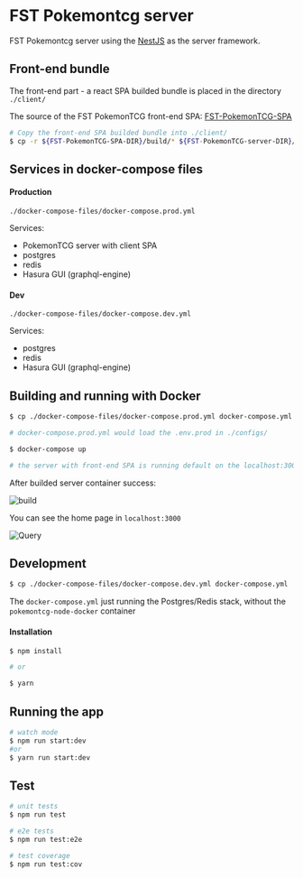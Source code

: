 # FST Pokemontcg server

FST Pokemontcg server using the
[NestJS](https://github.com/nestjs/nest) as the server framework.

## Front-end bundle

The front-end part - a react SPA builded bundle is placed in the directory `./client/`

The source of the FST PokemonTCG front-end SPA:
[FST-PokemonTCG-SPA](https://github.com/veritymissed/FST-PokemonTCG-SPA)

```sh
# Copy the front-end SPA builded bundle into ./client/
$ cp -r ${FST-PokemonTCG-SPA-DIR}/build/* ${FST-PokemonTCG-server-DIR}/client/
```

## Services in docker-compose files

#### Production
`./docker-compose-files/docker-compose.prod.yml`

Services:
- PokemonTCG server with client SPA
- postgres
- redis
- Hasura GUI (graphql-engine)


#### Dev
`./docker-compose-files/docker-compose.dev.yml`

Services:
- postgres
- redis
- Hasura GUI (graphql-engine)


## Building and running with Docker

```sh
$ cp ./docker-compose-files/docker-compose.prod.yml docker-compose.yml

# docker-compose.prod.yml would load the .env.prod in ./configs/

$ docker-compose up

# the server with front-end SPA is running default on the localhost:3000
```
After builded server container success:

![build](https://user-images.githubusercontent.com/6461602/146146994-1e7a8031-662f-4c3c-b565-64e9e63d3444.png)

You can see the home page in `localhost:3000`

![Query](https://user-images.githubusercontent.com/6461602/146149179-d3fe91c6-b0a4-42e7-b339-558e82904f83.png)

## Development

```sh
$ cp ./docker-compose-files/docker-compose.dev.yml docker-compose.yml
```

The `docker-compose.yml` just running the Postgres/Redis stack, without the `pokemontcg-node-docker` container


#### Installation

```bash
$ npm install

# or

$ yarn
```

## Running the app

```bash
# watch mode
$ npm run start:dev
#or
$ yarn run start:dev
```

## Test

```bash
# unit tests
$ npm run test

# e2e tests
$ npm run test:e2e

# test coverage
$ npm run test:cov
```
